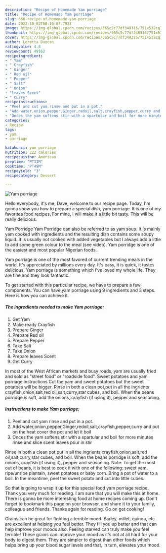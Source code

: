 ```yaml
---
description: "Recipe of Homemade Yam porriage"
title: "Recipe of Homemade Yam porriage"
slug: 668-recipe-of-homemade-yam-porriage
date: 2022-10-02T00:10:07.793Z
image: https://img-global.cpcdn.com/recipes/565c5c77df348316/751x532cq70/yam-porriage-recipe-main-photo.jpg
thumbnail: https://img-global.cpcdn.com/recipes/565c5c77df348316/751x532cq70/yam-porriage-recipe-main-photo.jpg
cover: https://img-global.cpcdn.com/recipes/565c5c77df348316/751x532cq70/yam-porriage-recipe-main-photo.jpg
author: Loretta Duncan
ratingvalue: 4.8
reviewcount: 49162
recipeingredient:
- " Yam"
- " Crayfish"
- " Ginger"
- " Red oil"
- " Pepper"
- " Salt"
- " Onion"
- "leaves Scent"
- " Curry"
recipeinstructions:
- "Peel and cut yam rinse and put in a pot."
- "Add water,onion,pepper,Ginger,redoil,salt,crayfish,pepper,curry and put on the heat cover the pot and let it boil"
- "Onces the yam softens stir with a spartular and boil for more minutes rinse and slice scent leaves pour in stir"
categories:
- Recipe
tags:
- yam
- porriage

katakunci: yam porriage 
nutrition: 222 calories
recipecuisine: American
preptime: "PT11M"
cooktime: "PT49M"
recipeyield: "3"
recipecategory: Dessert

---
```



![Yam porriage](https://img-global.cpcdn.com/recipes/565c5c77df348316/751x532cq70/yam-porriage-recipe-main-photo.jpg)

Hello everybody, it's me, Dave, welcome to our recipe page. Today, I'm gonna show you how to prepare a special dish, yam porriage. It is one of my favorites food recipes. For mine, I will make it a little bit tasty. This will be really delicious.

Yam Porridge Yam Porridge can also be referred to as yam soup. It is mainly yam cooked with ingredients and the resulting dish contains some soupy liquid. It is usually not cooked with added vegetables but I always add a little to add some green colour to the meal (see video). Yam porridge is one of the easiest and most popular Nigerian foods.

Yam porriage is one of the most favored of current trending meals in the world. It's appreciated by millions every day. It's easy, it is quick, it tastes delicious. Yam porriage is something which I've loved my whole life. They are fine and they look fantastic.


To get started with this particular recipe, we have to prepare a few components. You can have yam porriage using 9 ingredients and 3 steps. Here is how you can achieve it.

<!--inarticleads1-->

##### The ingredients needed to make Yam porriage:

1. Get  Yam
1. Make ready  Crayfish
1. Prepare  Ginger
1. Prepare  Red oil
1. Prepare  Pepper
1. Take  Salt
1. Take  Onion
1. Prepare leaves Scent
1. Get  Curry


In most of the West African markets and busy roads, yam are usually fried and sold as &#34;street food&#34; or &#34;roadside food&#34;. Sweet potatoes and yam porriage instructions Cut the yam and sweet potatoes but the sweet potatoes will be bigger. Rinse in both a clean pot,put in all the ingrients crayfish,onion,salt,red oil,salt,curry,star cubes, and boil. When the beans porridge is soft, add the onions, crayfish (if using it), pepper and seasoning. 

<!--inarticleads2-->

##### Instructions to make Yam porriage:

1. Peel and cut yam rinse and put in a pot.
1. Add water,onion,pepper,Ginger,redoil,salt,crayfish,pepper,curry and put on the heat cover the pot and let it boil
1. Onces the yam softens stir with a spartular and boil for more minutes rinse and slice scent leaves pour in stir


Rinse in both a clean pot,put in all the ingrients crayfish,onion,salt,red oil,salt,curry,star cubes, and boil. When the beans porridge is soft, add the onions, crayfish (if using it), pepper and seasoning. Note: To get the most out of beans, it is best to cook it with one of the following: sweet yam, ripe/unripe plantain, sweet potatoes or baby corn. Bring a pot of water to a boil. In the meantime, peel the sweet potato and cut into little cubes. 

So that is going to wrap it up for this special food yam porriage recipe. Thank you very much for reading. I am sure that you will make this at home. There is gonna be more interesting food at home recipes coming up. Don't forget to bookmark this page on your browser, and share it to your family, colleague and friends. Thanks again for reading. Go on get cooking!

Grains can be great for fighting a terrible mood. Barley, millet, quinoa, etc are excellent at helping you feel better. They fill you up better and that can help improve your moods also. Feeling starved can truly make you feel terrible! These grains can improve your mood as it's not at all hard for your body to digest them. They are simpler to digest than other foods which helps bring up your blood sugar levels and that, in turn, elevates your mood.
